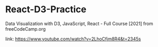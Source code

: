 # React-D3-Practice

Data Visualization with D3, JavaScript, React - Full Course [2021] from freeCodeCamp.org

link: https://www.youtube.com/watch?v=2LhoCfjm8R4&t=2345s
